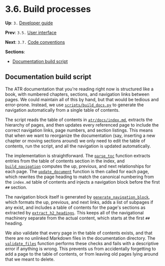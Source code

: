 # 3.6. Build processes

**Up**: `3.` [Developer guide](developer-guide)

**Prev**: `3.5.` [User interface](user-interface)

**Next**: `3.7.` [Code conventions](code-conventions)

**Sections**:

* [Documentation build script](#documentation-build-script)

## Documentation build script

The ATR documentation that you're reading right now is structured like a book, with numbered chapters, sections, and navigation links between pages. We could maintain all of this by hand, but that would be tedious and error-prone. Instead, we use [`scripts/build_docs.py`](/ref/scripts/build_docs.py) to generate the navigation automatically from a single table of contents.

The script reads the table of contents in [`atr/docs/index.md`](/ref/atr/docs/index.md), extracts the hierarchy of pages, and then updates every referenced page to include the correct navigation links, page numbers, and section listings. This means that when we want to reorganize the documentation (say, inserting a new chapter or moving sections around) we only need to edit the table of contents, run the script, and all the navigation is updated automatically.

The implementation is straightforward. The [`parse_toc`](/ref/scripts/build_docs.py:parse_toc) function extracts entries from the table of contents section in the index, and [`build_navigation`](/ref/scripts/build_docs.py:build_navigation) computes the up, previous, and next relationships for each page. The [`update_document`](/ref/scripts/build_docs.py:update_document) function is then called for each page, which rewrites the page heading to match the canonical numbering from the `index.md` table of contents and injects a navigation block before the first `##` section.

The navigation block itself is generated by [`generate_navigation_block`](/ref/scripts/build_docs.py:generate_navigation_block), which formats the up, previous, and next links, adds a list of subpages if any exist, and includes a table of contents for the page's sections as extracted by [`extract_h2_headings`](/ref/scripts/build_docs.py:extract_h2_headings). This keeps all of the navigational machinery separate from the actual content, which starts at the first `##` heading.

We also validate that every page in the table of contents exists, and that there are no unlinked Markdown files in the documentation directory. The [`validate_files`](/ref/scripts/build_docs.py:validate_files) function performs these checks and fails with a descriptive error if anything is wrong. This prevents us from accidentally forgetting to add a page to the table of contents, or from leaving old pages lying around that we meant to delete.
